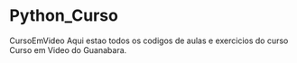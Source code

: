 # Python_Curso
CursoEmVideo
Aqui estao todos os codigos de aulas e exercicios do curso Curso em Video do Guanabara.
